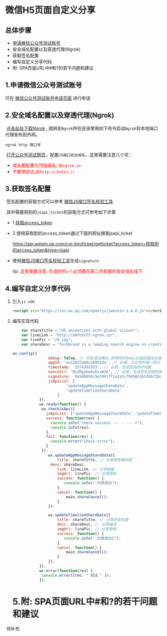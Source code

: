 # 微信H5页面自定义分享

## 总体步骤
- [申请微信公众号测试账号](https://mp.weixin.qq.com/debug/cgi-bin/sandboxinfo?action=showinfo&t=sandbox/index)
- 安全域名配置以及穿透代理(Ngrok)
- 获取签名配置
- 编写自定义分享代码
- 附: SPA页面URL中#和?的若干问题和建议

## 1.申请微信公众号测试账号

可在 [微信公众号测试账号申请页面](https://mp.weixin.qq.com/debug/cgi-bin/sandboxinfo?action=showinfo&t=sandbox/index) 进行申请

## 2.安全域名配置以及穿透代理(Ngrok)

​    [点击此处下载Ngrok]( https://ngrok.com/ ) , 跳转到`Ngrok`所在目录使用如下命令启动`Ngrok`将本地端口代理发布到外网。

```shell
ngrok http 端口号
```

​    [打开公众号测试网页](https://mp.weixin.qq.com/debug/cgi-bin/sandboxinfo?action=showinfo&t=sandbox/index)，配置`JS接口安全域名`，这里需要注意几个坑：
- <font color=red>域名要配置为顶级域名, 如`ngrok.io`</font>
- <font color=red>不要带协议,如`http://`,`https://`</font>

## 3.获取签名配置

​    签名配置的获取方式可以参考 [微信JS接口签名校验工具]( https://mp.weixin.qq.com/debug/cgi-bin/sandbox?t=jsapisign )

​    其中需要用到的` jsapi_ticket `的获取方式可参考如下步骤

   - 1.[获取access_token]( https://mp.weixin.qq.com/debug )

   - 2.使用获取到的access_token通过下面的网址换取jsapi_ticket

     https://api.weixin.qq.com/cgi-bin/ticket/getticket?access_token=获取到的access_token&type=jsapi 

   - 使用[微信JS接口签名校验工具]( https://mp.weixin.qq.com/debug/cgi-bin/sandbox?t=jsapisign )生成`signature`

     tip: <font color=red>这里需要注意, 生成时的`url`必须要在第二步配置的安全域名域下</font>

## 4.编写自定义分享代码

1. 引入`js-sdk`

   ```html
   <script src="https://res.wx.qq.com/open/js/jweixin-1.4.0.js"></script>
   ```
   
2. 编写实现代码

   ```javascript
       var shareTitle = "H5 animations with global vision!";
       var lineLink = "http://a9fefe73.ngrok.io/";
       var linePic = "/0.jpg";
       var shareDesc = "Techbrood is a leading search engine on creatives.";
   
   wx.config({
                   debug: false, // 开启调试模式,调用的所有api的返回值会在客户端alert出来，若要查看传入的参数，可以在pc端打开，参数信息会通过log打出，仅在pc端时才会打印。
                   appId: 'wx12b27a68cc6951da', // 必填，公众号的唯一标识
                   timestamp: '1574393353', // 必填，生成签名的时间戳
                   nonceStr: 'MzZRgybwhsbivWJK', // 必填，生成签名的随机串
                   signature: '8e540856c5e7d41ff1a2afc79d5053b530bf28c6', // 必填，签名，见附录1
                   jsApiList: [
                           'updateAppMessageShareData',
                           'updateTimelineShareData'
                       ] 
               });
               wx.ready(function() {
   				wx.checkJsApi({
   				  jsApiList: ['updateAppMessageShareData','updateTimelineShareData'], 
   				  success: function(res) {
   					console.info("check success --- - --- >");
   					console.info(res);
   				  },
   				  fail: function(res) {
   					console.error("check error");
   				  }
   				});
                   wx.updateAppMessageShareData({
                       title: shareTitle, // 分享朋友圈标题
   					desc: shareDesc,
                       link: lineLink, // 分享链接
                       imgUrl: linePic, // 分享图标
                       success: function() {
                          console.info(":分享成功");
                       },
                       cancel: function() {
                           main.shareCancel();
                       }
                   });
   
                   wx.updateTimelineShareData({
                       title: shareTitle, // 分享好友标题
                       desc: shareDesc, // 分享描述
                       imgUrl: linePic, // 分享图标
                       success: function() {
                          console.info(":分享成功2");
                       },
                       cancel: function() {
                           main.shareCancel();
                       }
                   });
               });
               wx.error(function(res) {
   				console.error([res, " 错误 " ]);
               });
   ```

   # 5.附: SPA页面URL中#和?的若干问题和建议

​     待补充

​     

​    